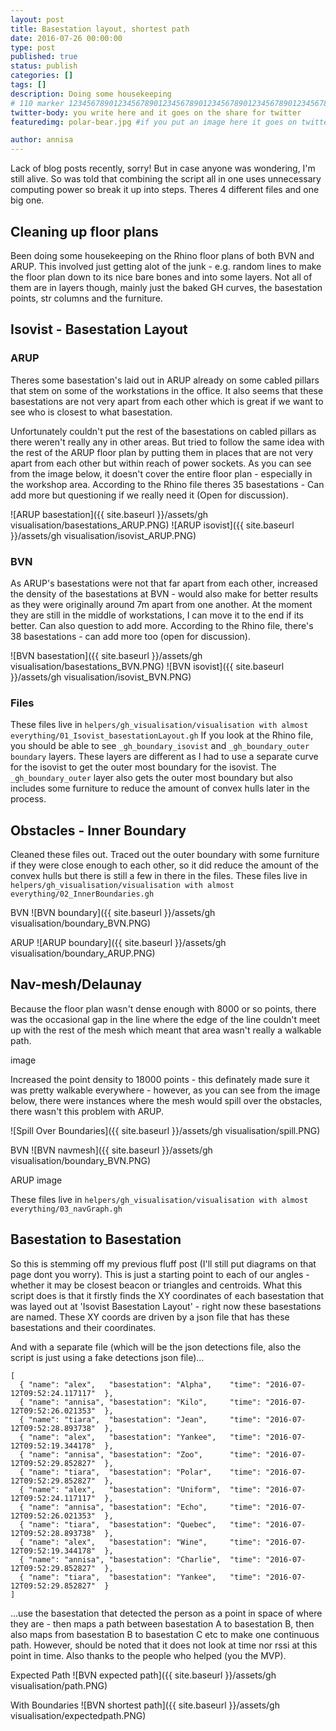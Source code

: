 ```yaml
---
layout: post
title: Basestation layout, shortest path
date: 2016-07-26 00:00:00
type: post
published: true
status: publish
categories: []
tags: []
description: Doing some housekeeping
# 110 marker 1234567890123456789012345678901234567890123456789012345678901234567890123456789012345678901234567890123456789
twitter-body: you write here and it goes on the share for twitter
featuredimg: polar-bear.jpg #if you put an image here it goes on twitter too

author: annisa
---
```


Lack of blog posts recently, sorry! But in case anyone was wondering, I'm still alive. So was told that combining the script all in one uses unnecessary computing power so break it up into steps. Theres 4 different files and one big one. 

## Cleaning up floor plans
Been doing some housekeeping on the Rhino floor plans of both BVN and ARUP. This involved just getting alot of the junk - e.g. random lines to make the floor plan down to its nice bare bones and into some layers. Not all of them are in layers though, mainly just the baked GH curves, the basestation points, str columns and the furniture. 

## Isovist - Basestation Layout

### ARUP 
Theres some basestation's laid out in ARUP already on some cabled pillars that stem on some of the workstations in the office. It also seems that these basestations are not very apart from each other which is great if we want to see who is closest to what basestation. 

Unfortunately couldn't put the rest of the basestations on cabled pillars as there weren't really any in other areas. But tried to follow the same idea with the rest of the ARUP floor plan by putting them in places that are not very apart from each other but within reach of power sockets. As you can see from the image below, it doesn't cover the entire floor plan - especially in the workshop area. According to the Rhino file theres 35 basestations - Can add more but questioning if we really need it (Open for discussion).

![ARUP basestation]({{ site.baseurl }}/assets/gh visualisation/basestations_ARUP.PNG) 
![ARUP isovist]({{ site.baseurl }}/assets/gh visualisation/isovist_ARUP.PNG) 

### BVN 

As ARUP's basestations were not that far apart from each other, increased the density of the basestations at BVN - would also make for better results as they were originally around 7m apart from one another. At the moment they are still in the middle of workstations, I can move it to the end if its better. Can also question to add more. According to the Rhino file, there's 38 basestations - can add more too (open for discussion).

![BVN basestation]({{ site.baseurl }}/assets/gh visualisation/basestations_BVN.PNG)
![BVN isovist]({{ site.baseurl }}/assets/gh visualisation/isovist_BVN.PNG)

### Files
These files live in `helpers/gh_visualisation/visualisation with almost everything/01_Isovist_basestationLayout.gh`
If you look at the Rhino file, you should be able to see `_gh_boundary_isovist` and `_gh_boundary_outer boundary` layers. These layers are different as I had to use a separate curve for the isovist to get the outer most boundary for the isovist. The `_gh_boundary_outer` layer also gets the outer most boundary but also includes some furniture to reduce the amount of convex hulls later in the process. 

## Obstacles - Inner Boundary

Cleaned these files out. Traced out the outer boundary with some furniture if they were close enough to each other, so it did reduce the amount of the convex hulls but there is still a few in there in the files. These files live in `helpers/gh_visualisation/visualisation with almost everything/02_InnerBoundaries.gh`

BVN
![BVN boundary]({{ site.baseurl }}/assets/gh visualisation/boundary_BVN.PNG)

ARUP 
![ARUP boundary]({{ site.baseurl }}/assets/gh visualisation/boundary_ARUP.PNG)

## Nav-mesh/Delaunay

Because the floor plan wasn't dense enough with 8000 or so points, there was the occasional gap in the line where the edge of the line couldn't meet up with the rest of the mesh which meant that area wasn't really a walkable path. 

image

Increased the point density to 18000 points - this definately made sure it was pretty walkable everywhere - however, as you can see from the image below, there were instances where the mesh would spill over the obstacles, there wasn't this problem with ARUP.

![Spill Over Boundaries]({{ site.baseurl }}/assets/gh visualisation/spill.PNG) 

BVN
![BVN navmesh]({{ site.baseurl }}/assets/gh visualisation/boundary_BVN.PNG)

ARUP
image

These files live in `helpers/gh_visualisation/visualisation with almost everything/03_navGraph.gh`

## Basestation to Basestation

So this is stemming off my previous fluff post (I'll still put diagrams on that page dont you worry). This is just a starting point to each of our angles - whether it may be closest beacon or triangles and centroids. What this script does is that it firstly finds the XY coordinates of each basestation that was layed out at 'Isovist Basestation Layout' - right now these basestations are named. These XY coords are driven by a json file that has these basestations and their coordinates. 

And with a separate file (which will be the json detections file, also the script is just using a fake detections json file)...

~~~
[
  { "name": "alex",   "basestation": "Alpha",    "time": "2016-07-12T09:52:24.117117"  },
  { "name": "annisa", "basestation": "Kilo",     "time": "2016-07-12T09:52:26.021353"  },
  { "name": "tiara",  "basestation": "Jean",     "time": "2016-07-12T09:52:28.893738"  },
  { "name": "alex",   "basestation": "Yankee",   "time": "2016-07-12T09:52:19.344178"  },
  { "name": "annisa", "basestation": "Zoo",      "time": "2016-07-12T09:52:29.852827"  },
  { "name": "tiara",  "basestation": "Polar",    "time": "2016-07-12T09:52:29.852827"  },
  { "name": "alex",   "basestation": "Uniform",  "time": "2016-07-12T09:52:24.117117"  },
  { "name": "annisa", "basestation": "Echo",     "time": "2016-07-12T09:52:26.021353"  },
  { "name": "tiara",  "basestation": "Quebec",   "time": "2016-07-12T09:52:28.893738"  },
  { "name": "alex",   "basestation": "Wine",     "time": "2016-07-12T09:52:19.344178"  },
  { "name": "annisa", "basestation": "Charlie",  "time": "2016-07-12T09:52:29.852827"  },
  { "name": "tiara",  "basestation": "Yankee",   "time": "2016-07-12T09:52:29.852827"  }
]
~~~

...use the basestation that detected the person as a point in space of where they are - then maps a path between basestation A to basestation B, then also maps from basestation B to basestation C etc to make one continuous path. However, should be noted that it does not look at time nor rssi at this point in time. Also thanks to the people who helped (you the MVP). 

Expected Path
![BVN expected path]({{ site.baseurl }}/assets/gh visualisation/path.PNG)

With Boundaries
![BVN shortest path]({{ site.baseurl }}/assets/gh visualisation/expectedpath.PNG)